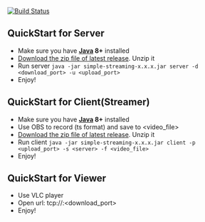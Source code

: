 [![Build Status](https://travis-ci.com/Immueggpain/simple-streaming.svg?branch=master)](https://travis-ci.com/Immueggpain/simple-streaming)

## QuickStart for Server
* Make sure you have **[Java](https://jdk.java.net/11/) 8+** installed
* [Download the zip file of latest release](https://github.com/Immueggpain/simple-streaming/releases). Unzip it
* Run server `java -jar simple-streaming-x.x.x.jar server -d <download_port> -u <upload_port>`
* Enjoy!

## QuickStart for Client(Streamer)
* Make sure you have **[Java](https://jdk.java.net/11/) 8+** installed
* Use OBS to record (ts format) and save to <video_file>
* [Download the zip file of latest release](https://github.com/Immueggpain/simple-streaming/releases). Unzip it
* Run client `java -jar simple-streaming-x.x.x.jar client -p <upload_port> -s <server> -f <video_file>`
* Enjoy!

## QuickStart for Viewer
* Use VLC player
* Open url: tcp://<server>:<download_port>
* Enjoy!
